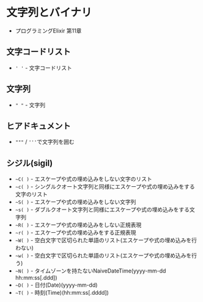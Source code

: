 # 文字列とバイナリ
- プログラミングElixir 第11章

## 文字コードリスト
- `' '` - 文字コードリスト

## 文字列
- `" "` - 文字列

## ヒアドキュメント
- `"""` / `'''`で文字列を囲む

## シジル(sigil)
- `~C( )` - エスケープや式の埋め込みをしない文字のリスト
- `~c( )` - シングルクオート文字列と同様にエスケープや式の埋め込みをする文字のリスト
- `~S( )` - エスケープや式の埋め込みをしない文字列
- `~s( )` - ダブルクオート文字列と同様にエスケープや式の埋め込みをする文字列
- `~R( )` - エスケープや式の埋め込みをしない正規表現
- `~r( )` - エスケープや式の埋め込みをする正規表現
- `~W( )` - 空白文字で区切られた単語のリスト(エスケープや式の埋め込みを行わない)
- `~w( )` - 空白文字で区切られた単語のリスト(エスケープや式の埋め込みを行う)
- `~N( )` - タイムゾーンを持たないNaiveDateTime(yyyy-mm-dd hh:mm:ss[.ddd])
- `~D( )` - 日付(Date)(yyyy-mm-dd)
- `~T( )` - 時刻(Time)(hh:mm:ss[.dddd])
